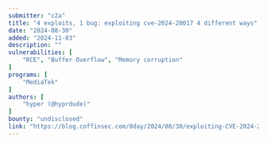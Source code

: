 ```yaml
---
submitter: "c2a"
title: "4 exploits, 1 bug: exploiting cve-2024-20017 4 different ways"
date: "2024-08-30"
added: "2024-11-03"
description: ""
vulnerabilities: [
    "RCE", "Buffer Overflow", "Memory corruption"
]
programs: [
    "MediaTek"
]
authors: [
    "hyper (@hyprdude)"
]
bounty: "undisclosed"
link: "https://blog.coffinsec.com/0day/2024/08/30/exploiting-CVE-2024-20017-four-different-ways.html"
---
```




